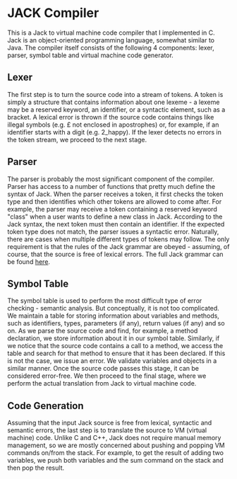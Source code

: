 # JACK Compiler

This is a Jack to virtual machine code compiler that I implemented in C. Jack is an object-oriented programming language, somewhat similar to Java.
The compiler itself consists of the following 4 components: lexer, parser, symbol table and virtual machine code generator. 

## Lexer
The first step is to turn the source code into a stream of tokens. A token is simply a structure that contains information about one lexeme - a lexeme may be a reserved keyword, an identifier, or a syntactic element, such as a bracket. A lexical error is thrown if the source code contains things like illegal symbols (e.g. £ not enclosed in apostrophes) or, for example, if an identifier starts with a digit (e.g. 2_happy). If the lexer detects no errors in the token stream, we proceed to the next stage.

## Parser
The parser is probably the most significant component of the compiler. Parser has access to a number of functions that pretty much define the syntax of Jack. When the parser receives a token, it first checks the token type and then identifies which other tokens are allowed to come after. For example, the parser may receive a token containing a reserved keyword "class" when a user wants to define a new class in Jack. According to the Jack syntax, the next token must then contain an identifier. If the expected token type does not match, the parser issues a syntactic error. Naturally, there are cases when multiple different types of tokens may follow. The only requirement is that the rules of the Jack grammar are obeyed - assuming, of course, that the source is free of lexical errors. The full Jack grammar can be found
[here](https://drive.google.com/file/d/1ujgcS7GoI-zu56FxhfkTAvEgZ6JT7Dxl/view).

## Symbol Table
The symbol table is used to perform the most difficult type of error checking - semantic analysis. But conceptually, it is not too complicated. We maintain a table for storing information about variables and methods, such as identifiers, types, parameters (if any), return values (if any) and so on. As we parse the source code and find, for example, a method declaration, we store information about it in our symbol table. Similarly, if we notice that the source code contains a call to a method, we access the table and search for that method to ensure that it has been declared. If this is not the case, we issue an error. We validate variables and objects in a similar manner. Once the source code passes this stage, it can be considered error-free. We then proceed to the final stage, where we perform the actual translation from Jack to virtual machine code.

## Code Generation
Assuming that the input Jack source is free from lexical, syntactic and semantic errors, the last step is to translate the source to VM (virtual machine) code. Unlike C and C++, Jack does not require manual memory management, so we are mostly concerned about pushing and popping VM commands on/from the stack. For example, to get the result of adding two variables, we push both variables and the sum command on the stack and then pop the result. 
